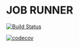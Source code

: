 # JOB RUNNER

[![Build Status](https://travis-ci.org/ZxBing0066/node-job-runner.svg?branch=master)](https://travis-ci.org/ZxBing0066/node-job-runner)

[![codecov](https://codecov.io/gh/ZxBing0066/node-job-runner/branch/master/graph/badge.svg)](https://codecov.io/gh/ZxBing0066/node-job-runner)